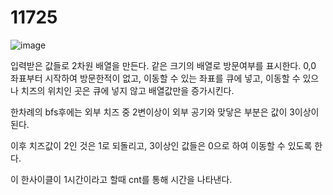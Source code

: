 
<h1>11725</h1>

![image](https://user-images.githubusercontent.com/65153512/126859976-3c0972a8-4c03-4379-9fe3-e20ff0c3ccc9.png)

입력받은 값들로 2차원 배열을 만든다.
같은 크기의 배열로 방문여부를 표시한다.
0,0 좌표부터 시작하여 방문한적이 없고, 이동할 수 있는 좌표를 큐에 넣고, 이동할 수 있으나 치즈의 위치인 곳은 큐에 넣지 않고 배열값만을 증가시킨다.

한차례의 bfs후에는 외부 치즈 중 2변이상이 외부 공기와 맞닿은 부분은 값이 3이상이 된다.

이후 치즈값이 2인 것은 1로 되돌리고, 3이상인 값들은 0으로 하여 이동할 수 있도록 한다.

이 한사이클이 1시간이라고 할때 cnt를 통해 시간을 나타낸다.